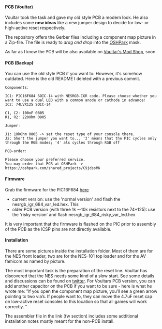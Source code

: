 #### PCB (Voultar)

Voultar took the task and gave my old style PCB a modern look. He also includes some **new ideas** like a new jumper design to decide for low- or high-active reset respectively.

The repository offers the Gerber files including a component map picture in a Zip-file. The file is ready to _drag and drop_ into the [OSHPark](https://oshpark.com/) mask.

As far as I know the PCB will be also available on [Voultar's Mod Shop](https://voultar.com/index.php?route=common/home), soon.

#### PCB (Backup)

You can use the old style PCB if you want to. However, it's somehow outdated. Here is the old README I deleted with a previous commit.

```
Components:

IC1: PIC16F684 SOIC-14 with NESRGB-IGR code. Please choose whether you want to use a dual LED with a common anode or cathode in advance!
IC2: 74LVX125 SOIC-14

C1, C2: 100nF 0805
R1, R2: 220Ohm 0805

Jumper:

J1: 10kOhm 0805 -> set the reset type of your console there.
J2: Short the jumper you want to... '3' means that the PIC cycles only through the RGB modes; '4' als cycles through RGB off

PCB-order:

Please choose your preferred service.
You may order that PCB at OSHPark -> https://oshpark.com/shared_projects/C9jdssMN
```

#### Firmware

Grab the firmware for the PIC16F684 [here](https://github.com/borti4938/Switchless-Mods/tree/master/NES/IGR_for_NESRGB/)

-  current version: use the 'normal version' and flash the nesrgb_igr_684_var_led.hex. This 
-  older PCB version (with three 1k --10k resistors next to the 74*125): use the 'risky version' and flash nesrgb_igr_684_risky_var_led.hex

It is very important that the firmware is flashed on the PIC prior to assembly of the PCB as the ICSP pins are not directly available.



####  Installation

There are some pictures inside the installation folder. Most of them are for the NES front loader, two are for the NES-101 top loader and for the AV famicom as named by picture.

The most important task is the preparation of the reset line. Voultar has discovered that the NES needs some kind of a slow start. See some details and discussions can be found on [twitter](https://twitter.com/Voultar/status/1083441586967666688). For Voultars PCB version, you can add another capacitor on the PCB if you want to be sure - here is what he wrote me: "If you open the component map picture, you’ll see a green arrow pointing to two via’s. If people want to, they can move the 4.7uF reset cap on low-active reset consoles to this location so that all games will work correctly. "

The assembler file in the link (fw section) includes some additional installation notes mostly meant for the non-PCB install.

